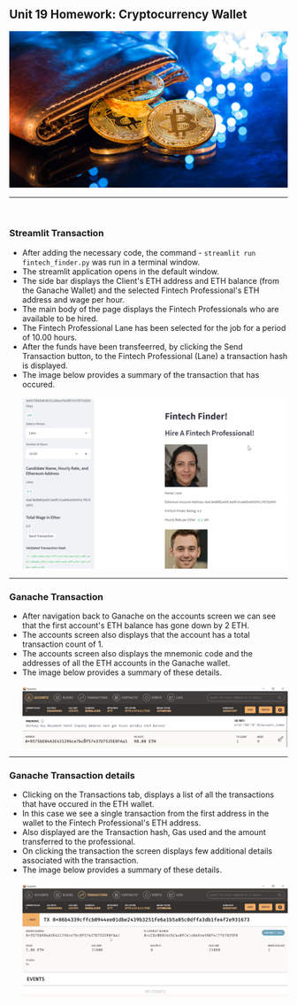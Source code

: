 ## Unit 19 Homework: Cryptocurrency Wallet

![An image shows a wallet with bitcoin.](Images/19-4-challenge-image.png)
- - - 
&nbsp;     
### Streamlit Transaction 
- After adding the necessary code, the command - `streamlit run fintech_finder.py` was run in a terminal window.  
- The streamlit application opens in the default window.  
- The side bar displays the Client's ETH address and ETH balance (from the Ganache Wallet) and the selected Fintech Professional's ETH address and wage per hour.  
- The main body of the page displays the Fintech Professionals who are available to be hired.  
- The Fintech Professional Lane has been selected for the job for a period of 10.00 hours.  
- After the funds have been transfeerred, by clicking the Send Transaction button, to the Fintech Professional (Lane) a transaction hash is displayed.
- The image below provides a summary of the transaction that has occured.   
&nbsp;     
![streamlit transaction Lane](Images/Lane_transaction_streamlit.png)  
- - -
### Ganache Transaction  
- After navigation back to Ganache on the accounts screen we can see that the first account's ETH balance has gone down by 2 ETH.
- The accounts screen also displays that the account has a total transaction count of 1.
- The accounts screen also displays the mnemonic code and the addresses of all the ETH accounts in the Ganache wallet.
- The image below provides a summary of these details.  
&nbsp;      
![Ganache transaction](Images/Ganache_transaction_lane.png)  

- - -
### Ganache Transaction details  
- Clicking on the Transactions tab, displays a list of all the transactions that have occured in the ETH wallet.
- In this case we see a single transaction from the first address in the wallet to the Fintech Professional's ETH address.
- Also displayed are the Transaction hash, Gas used and the amount transferred to the professional.
- On clicking the transaction the screen displays few additional details associated with the transaction.
- The image below provides a summary of these details.  
&nbsp;  
![Ganache transaction details](Images/Ganache_transaction_lane_details.png)  
